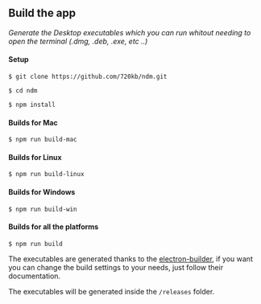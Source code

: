 
## Build the app

_Generate the Desktop executables which you can run whitout needing to open the terminal (.dmg, .deb, .exe, etc ..)_ 

#### Setup

```
$ git clone https://github.com/720kb/ndm.git

$ cd ndm

$ npm install
```


#### Builds for Mac

`$ npm run build-mac`

#### Builds for Linux

`$ npm run build-linux`

#### Builds for Windows

`$ npm run build-win`

#### Builds for all the platforms

`$ npm run build`


The executables are generated thanks to the [electron-builder](https://github.com/electron-userland/electron-builder), if you want you can change the build settings to your needs, just follow their documentation.

The executables will be generated inside the `/releases` folder.
